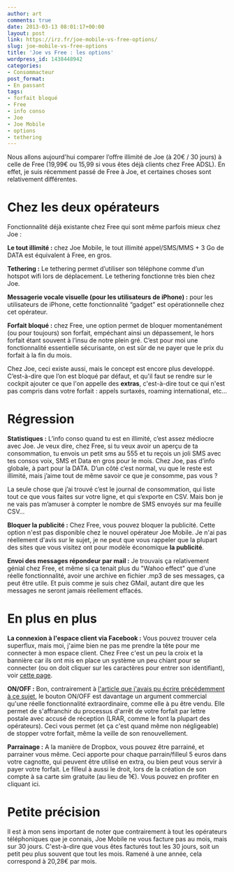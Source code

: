 ```yaml
---
author: art
comments: true
date: 2013-03-13 08:01:17+00:00
layout: post
link: https://irz.fr/joe-mobile-vs-free-options/
slug: joe-mobile-vs-free-options
title: 'Joe vs Free : les options'
wordpress_id: 1438448942
categories:
- Consommacteur
post_format:
- En passant
tags:
- forfait bloqué
- Free
- info conso
- Joe
- Joe Mobile
- options
- tethering
---
```


Nous allons aujourd'hui comparer l’offre illimité de Joe (à 20€ / 30 jours) à celle de Free (19,99€ ou 15,99 si vous êtes déjà clients chez Free ADSL). En effet, je suis récemment passé de Free à Joe, et certaines choses sont relativement différentes.<!-- more -->



# Chez les deux opérateurs



Fonctionnalité déjà existante chez Free qui sont même parfois mieux chez Joe :

**Le tout illimité :** chez Joe Mobile, le tout illimité appel/SMS/MMS + 3 Go de DATA est équivalent à Free, en gros.

**Tethering :** Le tethering permet d’utiliser son téléphone comme d’un hotspot wifi lors de déplacement. Le tethering fonctionne très bien chez Joe.

**Messagerie vocale visuelle (pour les utilisateurs de iPhone) :** pour les utilisateurs de iPhone, cette fonctionnalité “gadget” est opérationnelle chez cet opérateur.

**Forfait bloqué :** chez Free, une option permet de bloquer momentanément (ou pour toujours) son forfait, empéchant ainsi un dépassement, le hors forfait étant souvent à l’insu de notre plein gré. C’est pour moi une fonctionnalité essentielle sécurisante, on est sûr de ne payer que le prix du forfait à la fin du mois.

Chez Joe, ceci existe aussi, mais le concept est encore plus developpé. C’est-à-dire que l’on est bloqué par défaut, et qu'il faut se rendre sur le cockpit ajouter ce que l'on appelle des **extras**, c'est-à-dire tout ce qui n'est pas compris dans votre forfait : appels surtaxés, roaming international, etc...



# Régression



**Statistiques :** L’info conso quand tu est en illimité, c’est assez médiocre avec Joe. Je veux dire, chez Free, si tu veux avoir un aperçu de ta consommation, tu envois un petit sms au 555 et tu reçois un joli SMS avec tes consos voix, SMS et Data en gros pour le mois. Chez Joe, pas d’info globale, à part pour la DATA. D’un côté c’est normal, vu que le reste est illimité, mais j’aime tout de même savoir ce que je consomme, pas vous ?

La seule chose que j’ai trouvé c’est le journal de consommation, qui liste tout ce que vous faites sur votre ligne, et qui s’exporte en CSV. Mais bon je ne vais pas m’amuser à compter le nombre de SMS envoyés sur ma feuille CSV...

**Bloquer la publicité :** Chez Free, vous pouvez bloquer la publicité. Cette option n'est pas disponible chez le nouvel opérateur Joe Mobile. Je n'ai pas réellement d'avis sur le sujet, je ne peut que vous rappeler que la plupart des sites que vous visitez ont pour modèle économique **la publicité**.

**Envoi des messages répondeur par mail :** Je trouvais ça relativement génial chez Free, et même si ça tenait plus du "Wahoo effect" que d'une réelle fonctionnalité, avoir une archive en fichier .mp3 de ses messages, ça peut être utile. Et puis comme je suis chez GMail, autant dire que les messages ne seront jamais réellement effacés.



# En plus en plus



**La connexion à l'espace client via Facebook :** Vous pouvez trouver cela superflux, mais moi, j'aime bien ne pas me prendre la tête pour me connecter à mon espace client. Chez Free c'est un peu la croix et la bannière car ils ont mis en place un système un peu chiant pour se connecter (ou on doit cliquer sur les caractères pour entrer son identifiant), voir [cette page](https://mobile.free.fr/moncompte/).

**ON/OFF :** Bon, contrairement à [l'article que j'avais pu écrire précédemment à ce sujet](http://irz.fr/forfait-sur-off-joe-mobile), le bouton ON/OFF est davantage un argument commercial qu'une réelle fonctionnalité extraordinaire, comme elle à pu être vendu. Elle permet de s'affranchir du processus d'arrêt de votre forfait par lettre postale avec accusé de réception (LRAR, comme le font la plupart des opérateurs). Ceci vous permet (et ça c'est quand même non négligeable) de stopper votre forfait, même la veille de son renouvellement.

**Parrainage :** A la manière de Dropbox, vous pouvez être parrainé, et parrainer vous même. Ceci apporte pour chaque parrain/filleul 5 euros dans votre cagnotte, qui peuvent être utilisé en extra, ou bien peut vous servir à payer votre forfait. Le filleul à aussi le droit, lors de la création de son compte à sa carte sim gratuite (au lieu de 1€). Vous pouvez en profiter en cliquant ici.



# Petite précision



Il est à mon sens important de noter que contrairement à tout les opérateurs téléphoniques que je connais, Joe Mobile ne vous facture pas au mois, mais sur 30 jours. C'est-à-dire que vous êtes facturés tout les 30 jours, soit un petit peu plus souvent que tout les mois. Ramené à une année, cela correspond à 20,28€ par mois.


